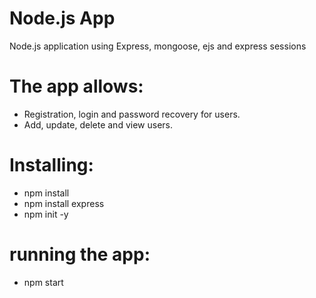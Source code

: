 # Node.js App
Node.js application using Express, mongoose, ejs and express sessions

# The app allows:
- Registration, login and password recovery for users.
- Add, update, delete and view users.

# Installing:
- npm install
- npm install express
- npm init -y

# running the app:
- npm start
